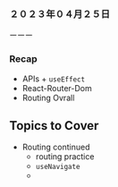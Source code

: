 ### ２０２３年０４月２５日
ーーー
### Recap
- APIs + `useEffect`
- React-Router-Dom
- Routing Ovrall

## **Topics to Cover**
- Routing continued
    - routing practice
    - `useNavigate`
    - 